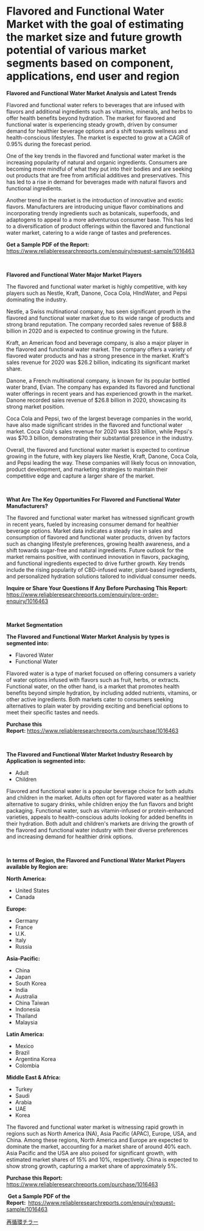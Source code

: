 <p><h1>Flavored and Functional Water Market with the goal of estimating the market size and future growth potential of various market segments based on component, applications, end user and region</h1></p><p><strong>Flavored and Functional Water Market Analysis and Latest Trends</strong></p>
<p><p>Flavored and functional water refers to beverages that are infused with flavors and additional ingredients such as vitamins, minerals, and herbs to offer health benefits beyond hydration. The market for flavored and functional water is experiencing steady growth, driven by consumer demand for healthier beverage options and a shift towards wellness and health-conscious lifestyles. The market is expected to grow at a CAGR of 0.95% during the forecast period.</p><p>One of the key trends in the flavored and functional water market is the increasing popularity of natural and organic ingredients. Consumers are becoming more mindful of what they put into their bodies and are seeking out products that are free from artificial additives and preservatives. This has led to a rise in demand for beverages made with natural flavors and functional ingredients.</p><p>Another trend in the market is the introduction of innovative and exotic flavors. Manufacturers are introducing unique flavor combinations and incorporating trendy ingredients such as botanicals, superfoods, and adaptogens to appeal to a more adventurous consumer base. This has led to a diversification of product offerings within the flavored and functional water market, catering to a wide range of tastes and preferences.</p></p>
<p><strong>Get a Sample PDF of the Report:&nbsp;</strong> <a href="https://www.reliableresearchreports.com/enquiry/request-sample/1016463">https://www.reliableresearchreports.com/enquiry/request-sample/1016463</a></p>
<p>&nbsp;</p>
<p><strong>Flavored and Functional Water Major Market Players</strong></p>
<p><p>The flavored and functional water market is highly competitive, with key players such as Nestle, Kraft, Danone, Coca Cola, HIndWater, and Pepsi dominating the industry. </p><p>Nestle, a Swiss multinational company, has seen significant growth in the flavored and functional water market due to its wide range of products and strong brand reputation. The company recorded sales revenue of $88.8 billion in 2020 and is expected to continue growing in the future.</p><p>Kraft, an American food and beverage company, is also a major player in the flavored and functional water market. The company offers a variety of flavored water products and has a strong presence in the market. Kraft's sales revenue for 2020 was $26.2 billion, indicating its significant market share.</p><p>Danone, a French multinational company, is known for its popular bottled water brand, Evian. The company has expanded its flavored and functional water offerings in recent years and has experienced growth in the market. Danone recorded sales revenue of $26.8 billion in 2020, showcasing its strong market position.</p><p>Coca Cola and Pepsi, two of the largest beverage companies in the world, have also made significant strides in the flavored and functional water market. Coca Cola's sales revenue for 2020 was $33 billion, while Pepsi's was $70.3 billion, demonstrating their substantial presence in the industry.</p><p>Overall, the flavored and functional water market is expected to continue growing in the future, with key players like Nestle, Kraft, Danone, Coca Cola, and Pepsi leading the way. These companies will likely focus on innovation, product development, and marketing strategies to maintain their competitive edge and capture a larger share of the market.</p></p>
<p>&nbsp;</p>
<p><strong>What Are The Key Opportunities For Flavored and Functional Water Manufacturers?</strong></p>
<p><p>The flavored and functional water market has witnessed significant growth in recent years, fueled by increasing consumer demand for healthier beverage options. Market data indicates a steady rise in sales and consumption of flavored and functional water products, driven by factors such as changing lifestyle preferences, growing health awareness, and a shift towards sugar-free and natural ingredients. Future outlook for the market remains positive, with continued innovation in flavors, packaging, and functional ingredients expected to drive further growth. Key trends include the rising popularity of CBD-infused water, plant-based ingredients, and personalized hydration solutions tailored to individual consumer needs.</p></p>
<p><strong>Inquire or Share Your Questions If Any Before Purchasing This Report:</strong> <a href="https://www.reliableresearchreports.com/enquiry/pre-order-enquiry/1016463">https://www.reliableresearchreports.com/enquiry/pre-order-enquiry/1016463</a></p>
<p>&nbsp;</p>
<p><strong>Market Segmentation</strong></p>
<p><strong>The Flavored and Functional Water Market Analysis by types is segmented into:</strong></p>
<p><ul><li>Flavored Water</li><li>Functional Water</li></ul></p>
<p><p>Flavored water is a type of market focused on offering consumers a variety of water options infused with flavors such as fruit, herbs, or extracts. Functional water, on the other hand, is a market that promotes health benefits beyond simple hydration, by including added nutrients, vitamins, or other active ingredients. Both markets cater to consumers seeking alternatives to plain water by providing exciting and beneficial options to meet their specific tastes and needs.</p></p>
<p><strong>Purchase this Report:&nbsp;</strong><a href="https://www.reliableresearchreports.com/purchase/1016463">https://www.reliableresearchreports.com/purchase/1016463</a></p>
<p>&nbsp;</p>
<p><strong>The Flavored and Functional Water Market Industry Research by Application is segmented into:</strong></p>
<p><ul><li>Adult</li><li>Children</li></ul></p>
<p><p>Flavored and functional water is a popular beverage choice for both adults and children in the market. Adults often opt for flavored water as a healthier alternative to sugary drinks, while children enjoy the fun flavors and bright packaging. Functional water, such as vitamin-infused or protein-enhanced varieties, appeals to health-conscious adults looking for added benefits in their hydration. Both adult and children's markets are driving the growth of the flavored and functional water industry with their diverse preferences and increasing demand for healthier drink options.</p></p>
<p>&nbsp;</p>
<p><strong>In terms of Region, the Flavored and Functional Water Market Players available by Region are:</strong></p>
<p>
    <p> <strong> North America: </strong>
        <ul>
            <li>United States</li>
            <li>Canada</li>
        </ul>
        </p> 
    <p> <strong> Europe: </strong>
        <ul>
            <li>Germany</li>
            <li>France</li>
            <li>U.K.</li>
            <li>Italy</li>
            <li>Russia</li>
        </ul>
        </p> 
    <p> <strong> Asia-Pacific: </strong>
        <ul>
            <li>China</li>
            <li>Japan</li>
            <li>South Korea</li>
            <li>India</li>
            <li>Australia</li>
            <li>China Taiwan</li>
            <li>Indonesia</li>
            <li>Thailand</li>
            <li>Malaysia</li>
        </ul>
        </p> 
    <p> <strong> Latin America: </strong>
        <ul>
            <li>Mexico</li>
            <li>Brazil</li>
            <li>Argentina Korea</li>
            <li>Colombia</li>
        </ul>
        </p> 
    <p> <strong> Middle East & Africa: </strong>
        <ul>
            <li>Turkey</li>
            <li>Saudi</li>
            <li>Arabia</li>
            <li>UAE</li>
            <li>Korea</li>
        </ul>
    </p>
    </p>
<p><p>The flavored and functional water market is witnessing rapid growth in regions such as North America (NA), Asia Pacific (APAC), Europe, USA, and China. Among these regions, North America and Europe are expected to dominate the market, accounting for a market share of around 40% each. Asia Pacific and the USA are also poised for significant growth, with estimated market shares of 15% and 10%, respectively. China is expected to show strong growth, capturing a market share of approximately 5%.</p></p>
<p><strong>Purchase this Report: </strong><a href="https://www.reliableresearchreports.com/purchase/1016463">https://www.reliableresearchreports.com/purchase/1016463</a></p>
<p>&nbsp;<strong>Get a Sample PDF of the Report:&nbsp;&nbsp;</strong><a href="https://www.reliableresearchreports.com/enquiry/request-sample/1016463">https://www.reliableresearchreports.com/enquiry/request-sample/1016463</a></p>
<p><strong></strong></p>
<p><p><a href="https://github.com/Sophiaard2003/Market-Research-Report-List-1/blob/main/913078417332.md">再循環チラー</a></p></p>